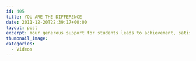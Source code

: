 ```yaml
---
id: 405
title: YOU ARE THE DIFFERENCE
date: 2011-12-20T22:39:17+00:00
layout: post
excerpt: Your generous support for students leads to achievement, satisfaction, pride, and the knowledge that even a small amount can make a big difference.
thumbnail_image:
categories:
  - Videos
---
```

